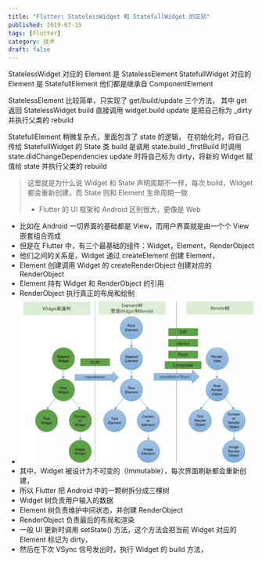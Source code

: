 ```yaml
---
title: "Flutter: StatelessWidget 和 StatefullWidget 的区别"
published: 2019-07-15
tags: [Flutter]
category: 技术
draft: false
---
```


StatelessWidget 对应的 Element 是 StatelessElement
StatefullWidget 对应的 Element 是 StatefullElement
他们都是继承自 ComponentElement

StatelessElement 比较简单，只实现了 get/build/update 三个方法，
其中 get 返回 StatelessWidget
build 直接调用 widget.build
update 是把自己标为 _dirty 并执行父类的 rebuild

StatefullElement 稍微复杂点，里面包含了 state 的逻辑，
在初始化时，将自己传给 StatefullWidget 的 State 类
build 是调用 state.build
_firstBuild 时调用 state.didChangeDependencies
update 时将自己标为 dirty，将新的 Widget 赋值给 state 并执行父类的 rebuild
> 这里就是为什么说 Widget 和 State 声明周期不一样，每次 build，Widget 都会重新创建，而 State 则和 Element 生命周期一致
> 
> 
>   - Flutter 的 UI 框架和 Android 区别很大，更像是 Web
- 比如在 Android 一切界面的基础都是 View，而用户界面就是由一个个 View 嵌套组合而成
- 但是在 Flutter 中，有三个最基础的组件：Widget，Element，RenderObject
- 他们之间的关系是，Widget 通过 createElement 创建 Element，
- Element 创建调用 Widget 的 createRenderObject 创建对应的 RenderObject
- Element 持有 Widget 和 RenderObject 的引用
- RenderObject 执行真正的布局和绘制
- ![image](./img.png)
- 其中，Widget 被设计为不可变的（Immutable），每次界面刷新都会重新创建，
- 所以 Flutter 把 Android 中的一颗树拆分成三棵树
- Widget 树负责用户输入的数据
- Element 树负责维护中间状态，并创建 RenderObject
- RenderObject 负责最后的布局和渲染
- 一般 UI 更新时调用 setState() 方法，这个方法会把当前 Widget 对应的 Element 标记为 dirty，
- 然后在下次 VSync 信号发出时，执行 Widget 的 build 方法，
